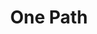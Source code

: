 ---
title: One Path
photo: one-path
permalink: one-path/
description: "The few moments the bride and groom have to themselves on their wedding day is surreal. The planning and stress is finally over, and it's sinking in that you are spending your lives together. I captured those first moments with Kendra and Nelson and gave the shot a more dated look for a timeless feel."
---